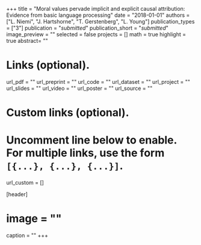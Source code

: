+++
title = "Moral values pervade implicit and explicit causal attribution: Evidence from basic language processing"
date = "2018-01-01"
authors = ["L. Niemi", "J. Hartshorne", "T. Gerstenberg", "L. Young"]
publication_types = ["3"]
publication = "_submitted_"
publication_short = "_submitted_"
image_preview = ""
selected = false
projects = []
math = true
highlight = true
abstract= ""

# Links (optional).
url_pdf = ""
url_preprint = ""
url_code = ""
url_dataset = ""
url_project = ""
url_slides = ""
url_video = ""
url_poster = ""
url_source = ""

# Custom links (optional).
#   Uncomment line below to enable. For multiple links, use the form `[{...}, {...}, {...}]`.
url_custom = []

[header]
# image = ""
caption = ""
+++

